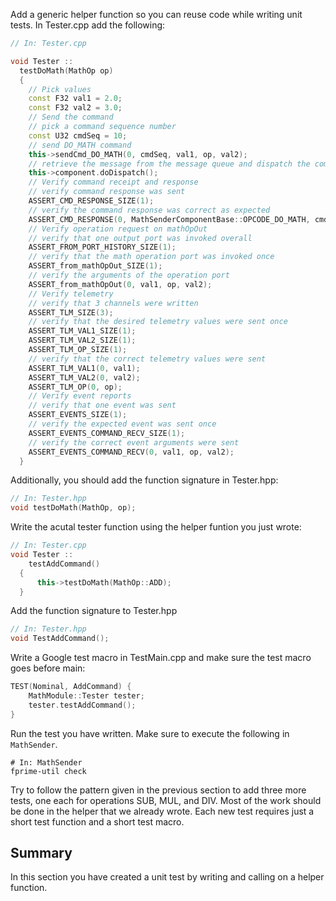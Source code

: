 
Add a generic helper function so you can reuse code while writing unit tests. In Tester.cpp add the following:

```cpp
// In: Tester.cpp

void Tester ::
  testDoMath(MathOp op)
  {
    // Pick values
    const F32 val1 = 2.0;
    const F32 val2 = 3.0;
    // Send the command
    // pick a command sequence number
    const U32 cmdSeq = 10;
    // send DO_MATH command
    this->sendCmd_DO_MATH(0, cmdSeq, val1, op, val2);
    // retrieve the message from the message queue and dispatch the command to the handler
    this->component.doDispatch();
    // Verify command receipt and response
    // verify command response was sent
    ASSERT_CMD_RESPONSE_SIZE(1);
    // verify the command response was correct as expected
    ASSERT_CMD_RESPONSE(0, MathSenderComponentBase::OPCODE_DO_MATH, cmdSeq, Fw::CmdResponse::OK);
    // Verify operation request on mathOpOut
    // verify that one output port was invoked overall
    ASSERT_FROM_PORT_HISTORY_SIZE(1);
    // verify that the math operation port was invoked once
    ASSERT_from_mathOpOut_SIZE(1);
    // verify the arguments of the operation port
    ASSERT_from_mathOpOut(0, val1, op, val2);
    // Verify telemetry
    // verify that 3 channels were written
    ASSERT_TLM_SIZE(3);
    // verify that the desired telemetry values were sent once
    ASSERT_TLM_VAL1_SIZE(1);
    ASSERT_TLM_VAL2_SIZE(1);
    ASSERT_TLM_OP_SIZE(1);
    // verify that the correct telemetry values were sent
    ASSERT_TLM_VAL1(0, val1);
    ASSERT_TLM_VAL2(0, val2);
    ASSERT_TLM_OP(0, op);
    // Verify event reports
    // verify that one event was sent
    ASSERT_EVENTS_SIZE(1);
    // verify the expected event was sent once
    ASSERT_EVENTS_COMMAND_RECV_SIZE(1);
    // verify the correct event arguments were sent
    ASSERT_EVENTS_COMMAND_RECV(0, val1, op, val2);
  }
  ```
  
  Additionally, you should add the function signature in Tester.hpp:

  ```cpp 
// In: Tester.hpp
void testDoMath(MathOp, op); 
```

Write the acutal tester function using the helper funtion you just wrote:

```cpp 
// In: Tester.cpp 
void Tester ::
    testAddCommand()
  {
      this->testDoMath(MathOp::ADD);
  }
```

Add the function signature to Tester.hpp

```cpp
// In: Tester.hpp
void TestAddCommand(); 
``` 

Write a Google test macro in TestMain.cpp and make sure the test macro goes before main:

```cpp 
TEST(Nominal, AddCommand) {
    MathModule::Tester tester;
    tester.testAddCommand();
}
```

Run the test you have written. Make sure to execute the following in ```MathSender```. 

```shell 
# In: MathSender
fprime-util check 
``` 

Try to follow the pattern given in the previous section to add three more tests, one each for operations SUB, MUL, and DIV. Most of the work should be done in the helper that we already wrote. Each new test requires just a short test function and a short test macro.

## Summary 

In this section you have created a unit test by writing and calling on a helper function. 
